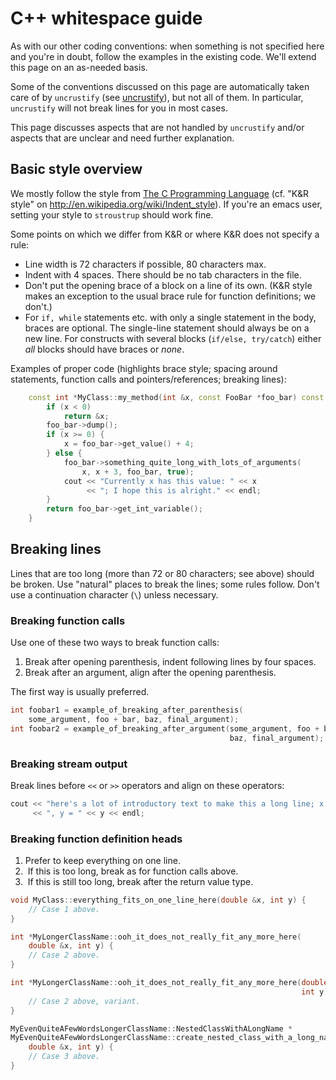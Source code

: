 # C++ whitespace guide 

As with our other coding conventions: when something is not specified
here and you're in doubt, follow the examples in the existing code.
We'll extend this page on an as-needed basis.

Some of the conventions discussed on this page are automatically taken
care of by `uncrustify`
(see [uncrustify](../uncrustify)), but not all of them. In particular,
`uncrustify` will not break lines for you in most cases.

This page discusses aspects that are not handled by `uncrustify`
and/or aspects that are unclear and need further explanation.

## Basic style overview

We mostly follow the style from [The C Programming
Language](http://en.wikipedia.org/wiki/The_C_Programming_Language_%28book%29 "wikilink")
(cf. "K&R style" on <http://en.wikipedia.org/wiki/Indent_style>). If
you're an emacs user, setting your style to `stroustrup` should work
fine.

Some points on which we differ from K&R or where K&R does not specify a
rule:

 -   Line width is 72 characters if possible, 80 characters max.
 -   Indent with 4 spaces. There should be no tab characters in the
     file.
 -   Don't put the opening brace of a block on a line of its own.
     (K&R style makes an exception to the usual brace rule for
     function definitions; we don't.)
 -   For `if, while` statements etc. with only a single statement in the body,
     braces are optional. The single-line statement should always be on a new
     line. For constructs with several blocks (`if/else, try/catch`)
     either *all* blocks should have braces or *none*.

Examples of proper code (highlights brace style; spacing around
statements, function calls and pointers/references; breaking lines):

``` C++
    const int *MyClass::my_method(int &x, const FooBar *foo_bar) const {
        if (x < 0)
            return &x;
        foo_bar->dump();
        if (x >= 0) {
            x = foo_bar->get_value() + 4;
        } else {
            foo_bar->something_quite_long_with_lots_of_arguments(
                x, x + 3, foo_bar, true);
            cout << "Currently x has this value: " << x
                 << "; I hope this is alright." << endl;
        }
        return foo_bar->get_int_variable();
    }
```

## Breaking lines 

Lines that are too long (more than 72 or 80 characters; see above)
should be broken. Use "natural" places to break the lines; some rules
follow. Don't use a continuation character (`\`) unless necessary.

### Breaking function calls

Use one of these two ways to break function calls:

1. Break after opening parenthesis, indent following lines by four spaces.
2. Break after an argument, align after the opening parenthesis.

The first way is usually preferred.

```c++
int foobar1 = example_of_breaking_after_parenthesis(
    some_argument, foo + bar, baz, final_argument);
int foobar2 = example_of_breaking_after_argument(some_argument, foo + bar,
                                                 baz, final_argument);
```

### Breaking stream output

Break lines before `<<` or `>>` operators and align on these operators:

```c++
cout << "here's a lot of introductory text to make this a long line; x = " << x
     << ", y = " << y << endl;
```

### Breaking function definition heads

1. Prefer to keep everything on one line.
2.  If this is too long, break as for function calls above.
3.  If this is still too long, break after the return value type.

```c++
void MyClass::everything_fits_on_one_line_here(double &x, int y) {
    // Case 1 above.
}

int *MyLongerClassName::ooh_it_does_not_really_fit_any_more_here(
    double &x, int y) {
    // Case 2 above.
}

int *MyLongerClassName::ooh_it_does_not_really_fit_any_more_here(double &x,
                                                                 int y) {
    // Case 2 above, variant.
}

MyEvenQuiteAFewWordsLongerClassName::NestedClassWithALongName *
MyEvenQuiteAFewWordsLongerClassName::create_nested_class_with_a_long_name_instance(
    double &x, int y) {
    // Case 3 above.
}
```
